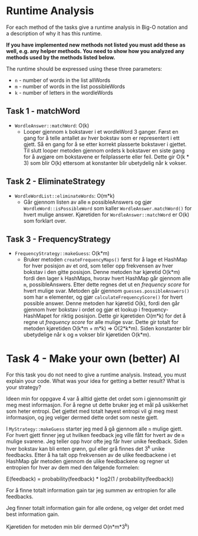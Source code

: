 # Runtime Analysis

For each method of the tasks give a runtime analysis in Big-O notation and a description of why it has this runtime.

**If you have implemented new methods not listed you must add these as well, e.g. any helper methods. You need to show how you analyzed any methods used by the methods listed below.**

The runtime should be expressed using these three parameters:

- `n` - number of words in the list allWords
- `m` - number of words in the list possibleWords
- `k` - number of letters in the wordleWords

## Task 1 - matchWord

- `WordleAnswer::matchWord`: O(k)
  - Looper gjennom `k` bokstaver i et wordleWord 3 ganger. Først en gang for å telle antallet av hver bokstav som er representert i ett gjett. Så en gang for å se etter korrekt plasserte bokstaver i gjettet. Til slutt looper metoden gjennom ordets k bokstaver en siste gang for å avgjøre om bokstavene er feilplasserte eller feil. Dette gir O(k \* 3) som blir O(k) ettersom at konstanter blir ubetydelig når k vokser.

## Task 2 - EliminateStrategy

- `WordleWordList::eliminateWords`: O(m\*k)
  - Går gjennom listen av alle `m` possibleAnswers og gjør `WordleWord::isPossibleWord` som kaller `WordleAnswer.matchWord()` for hvert mulige answer. Kjøretiden for `WordleAnswer::matchWord` er O(k) som forklart over.

## Task 3 - FrequencyStrategy

- `FrequencyStrategy::makeGuess`: O(k\*m)
  - Bruker metoden `createFrequencyMaps()` først for å lage et HashMap for hver posisjon av et ord, som teller opp frekvensen av hver bokstav i den gitte posisjon. Denne metoden har kjøretid O(k\*m) fordi den lager `k` HashMaps, hvorav hvert HashMap går gjennom alle `m`, possibleAnswers. Etter dette regnes det ut en _frequency score_ for hvert mulige svar. Metoden går gjennom `guesses.possibleAnswers()` som har `m` elementer, og gjør `calculateFrequencyScore()` for hvert possible answer. Denne metoden har kjøretid O(k), fordi den går gjennom hver bokstav i ordet og gjør et lookup i frequency-HashMapet for riktig posisjon. Dette gir kjøretiden O(m\*k) for det å regne ut _frequency score_ for alle mulige svar. Dette gir totalt for metoden kjøretiden O(k\*m + m\*k) => O(2\*k\*m). Siden konstanter blir ubetydelige når `k` og `m` vokser blir kjøretiden O(k\*m).

# Task 4 - Make your own (better) AI

For this task you do not need to give a runtime analysis.
Instead, you must explain your code. What was your idea for getting a better result? What is your strategy?

Ideen min for oppgave 4 var å alltid gjette det ordet som i gjennomsnitt gir meg mest informasjon. For å regne ut dette bruker jeg et mål på usikkerhet som heter entropi. Det gjettet med totalt høyest entropi vil gi meg mest informasjon, og jeg velger dermed dette ordet som neste gjett.

I `MyStrategy::makeGuess` starter jeg med å gå gjennom alle `n` mulige gjett. For hvert gjett finner jeg ut hvilken feedback jeg ville fått for hvert av de `m` mulige svarene. Jeg teller opp hvor ofte jeg får hver unike feedback. Siden hver bokstav kan bli enten grønn, gul eller grå finnes det 3<sup>k</sup> unike feedbacks. Etter å ha talt opp frekvensen av de ulike feedbackene i et HashMap går metoden gjennom de ulike feedbackene og regner ut entropien for hver av dem med den følgende formelen:

E(feedback) = probability(feedback) \* log2(1 / probability(feedback))

For å finne totalt information gain tar jeg summen av entropien for alle feedbacks.

Jeg finner totalt information gain for alle ordene, og velger det ordet med best information gain.

Kjøretiden for metoden min blir dermed O(n\*m\*3<sup>k</sup>)
